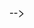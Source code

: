 <!-- Greeting -->
<div style="display: flex; align-items: center; align-content: flex-start; justify-content: center; flex-direction: column;">
<!--     <h1 align="center">Hi! There!🙋</h1> -->
<!--     <img align="right" alt="Github Visit" src="https://komarev.com/ghpvc/?username=lizzy-0323&color=blue&style=flat&label=PROFILE+VISITORS"/> -->
</div>

<!-- Brief Biography -->
<div style="display:flex;flex-direction: row; flex-wrap: nowrap; justify-content: flex-start; align-items: flex-start; align-content: center;width: 100vw;margin-top: 50px;font-size:1.25rem;font-family: 'Helvetica Neue', Helvetica, 'Microsoft YaHei', '微软雅黑', Arial, sans-serif;">
<!--     <div style="width:50%;margin-left: 20px;"> -->
<!--         <h3>Brief Biography</h3>
        <ul>
<!--             <li>Studying for a master degree in Wuhan University 🎓</li> -->
<!--             <li>Wish to be a good software engineer ☀️</li>
        </ul>
        <h3>Interests:</h3> --> -->
<!--         <ul>
            <li>Body building</li>
            <li>Coding</li>
            <li>Rock'N Roll music</li>
        </ul> -->
<!--         <h3>Currently Focusing On:</h3>
        <ul>
            <li>Golang.</li>
            <li>Python.</li>
            <li>Federated learning.</li>
        </ul>
        <h3>Recent Wishes:</h3> -->
<!--         <ul>
            <li>💪: Better sleep</li>
        </ul> -->
    </div>
<!-- Wishes -->
<!-- <div style="font-size: 1.25rem;font-family: 'Helvetica Neue', Helvetica, 'Microsoft YaHei', '微软雅黑', Arial, sans-serif;">
    <p>
        <span>💬 Enjoy yourself at my github</span>
        <a style="text-decoration: none;" href="https://github.com/lizzy-0323" target="_blank">[Ziyi Li]</a>
        <span>and my personal blog:</span>
        <a style="text-decoration: none;" href="https://lizzy-0323.github.io" target="_blank">[Ziyi Li]</a>
    </p>
</div> -->
